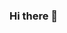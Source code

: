### Hi there 👋

<!--
**JuanManuelA12/JuanManuelA12** is a ✨ _special_ ✨ repository because its `README.md` (this file) appears on your GitHub profile.

Here are some ideas to get you started:

- 🔭 I’m currently working on: web application to increase efficiency in family farming
- 🌱 I’m currently learning: Next, Php, data modeling
- 🤔 I’m looking for help with: database administration
- 💬 Ask me about: Developer web full stack
- 📫 How to reach me: email: aguirre.juanmanuel029@gmail.com

-->
